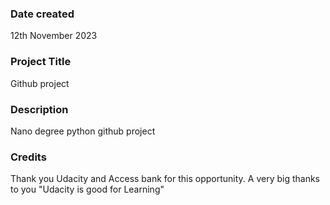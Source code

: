 ### Date created
12th November 2023

### Project Title
Github project

### Description
Nano degree python github project

### Credits
Thank you Udacity and Access bank for this opportunity.
A very big thanks to you 
"Udacity is good for Learning" 
